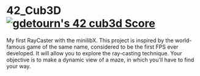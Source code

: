 # 42_Cub3D [![gdetourn's 42 cub3d Score](https://badge42.coday.fr/api/v2/clvc6erwr2003401p4pxhxpfsu/project/3642800)](https://github.com/Coday-meric/badge42)
My first RayCaster with the minilibX.
This project is inspired by the world-famous game of the same name, considered to be the first FPS ever developed. It will allow you to explore the ray-casting technique. Your objective is to make a dynamic view of a maze, in which you'll have to find your way.
